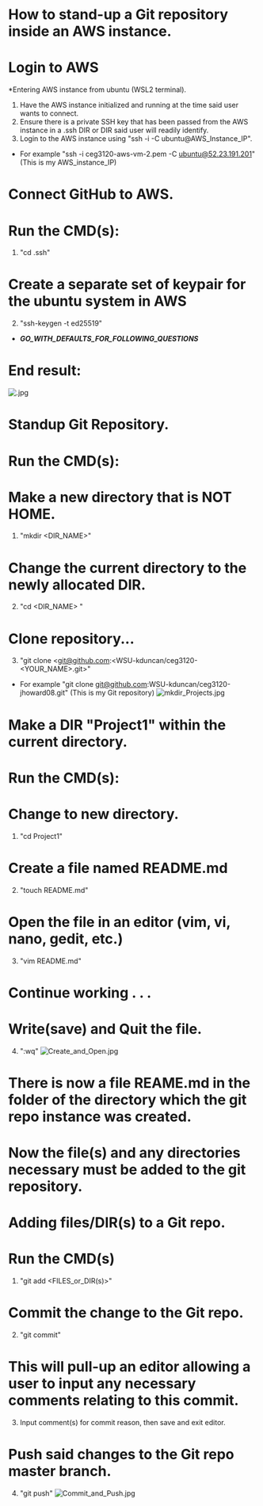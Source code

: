 # How to stand-up a Git repository inside an AWS instance.

# Login to AWS
*Entering AWS instance from ubuntu (WSL2 terminal).
1. Have the AWS instance initialized and running at the time said user wants to connect.
2. Ensure there is a private SSH key that has been passed from the AWS instance in a .ssh DIR or DIR said user will readily identify.
3. Login to the AWS instance using "ssh -i <ssh-keygen> -C ubuntu@AWS_Instance_IP".
* For example "ssh -i ceg3120-aws-vm-2.pem -C ubuntu@52.23.191.201" (This is my AWS_instance_IP)

# Connect GitHub to AWS.
# Run the CMD(s):
1. "cd .ssh"
# Create a separate set of keypair for the ubuntu system in AWS
2. "ssh-keygen -t ed25519"
* ***GO_WITH_DEFAULTS_FOR_FOLLOWING_QUESTIONS***
# End result:
![.jpg](https://github.com/WSU-kduncan/ceg3120-jhoward08/tree/main/Project1)

# Standup Git Repository.
# Run the CMD(s):
# Make a new directory that is NOT HOME.
1. "mkdir <DIR_NAME>"
# Change the current directory to the newly allocated DIR.
2. "cd <DIR_NAME> "
# Clone repository...
3. "git clone  <git@github.com:<WSU-kduncan/ceg3120-<YOUR_NAME>.git>"
* For example "git clone git@github.com:WSU-kduncan/ceg3120-jhoward08.git" (This is my Git repository)
![mkdir_Projects.jpg](https://github.com/WSU-kduncan/ceg3120-jhoward08/tree/main/Project1)
# Make a DIR "Project1" within the current directory.
# Run the CMD(s):
# Change to new directory.
1. "cd Project1"
# Create a file named README.md
2. "touch README.md"
# Open the file in an editor (vim, vi, nano, gedit, etc.)
3. "vim README.md"
# Continue working . . .
# Write(save) and Quit the file.
4. ":wq"
![Create_and_Open.jpg](https://github.com/WSU-kduncan/ceg3120-jhoward08/tree/main/Project1)
# There is now a file REAME.md in the folder of the directory which the git repo instance was created.
# Now the file(s) and any directories necessary must be added to the git repository.

# Adding files/DIR(s) to a Git repo.
# Run the CMD(s)
1. "git add <FILES_or_DIR(s)>"
# Commit the change to the Git repo.
2. "git commit"
# This will pull-up an editor allowing a user to input any necessary comments relating to this commit.
3. Input comment(s) for commit reason, then save and exit editor.
# Push said changes to the Git repo master branch.
4. "git push"
![Commit_and_Push.jpg](https://github.com/WSU-kduncan/ceg3120-jhoward08/tree/main/Project1)
